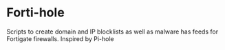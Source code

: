 # Forti-hole
Scripts to create domain and IP blocklists as well as malware has feeds for Fortigate firewalls. Inspired by Pi-hole
